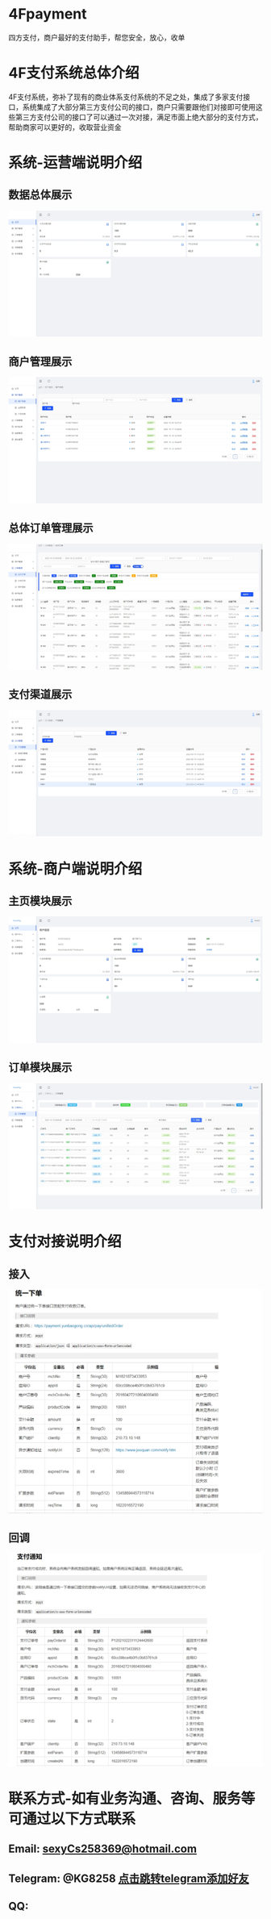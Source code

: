 # 4Fpayment
四方支付，商户最好的支付助手，帮您安全，放心，收单

# 4F支付系统总体介绍
4F支付系统，弥补了现有的商业体系支付系统的不足之处，集成了多家支付接口，系统集成了大部分第三方支付公司的接口，商户只需要跟他们对接即可使用这些第三方支付公司的接口了可以通过一次对接，满足市面上绝大部分的支付方式，帮助商家可以更好的，收取营业资金

# 系统-运营端说明介绍
## 数据总体展示
![img](https://raw.githubusercontent.com/lzkandlt/4Fpayment/main/mgr-stat.png)


## 商户管理展示
![img](https://raw.githubusercontent.com/lzkandlt/4Fpayment/main/mgr-merchant.png)


## 总体订单管理展示
![img](https://raw.githubusercontent.com/lzkandlt/4Fpayment/main/mgr-order.png)

## 支付渠道展示
![img](https://raw.githubusercontent.com/lzkandlt/4Fpayment/main/mgr-channel.png)

# 系统-商户端说明介绍
## 主页模块展示
![img](https://github.com/lzkandlt/4Fpayment/blob/main/02.png?raw=true)

## 订单模块展示
![img](https://github.com/lzkandlt/4Fpayment/blob/main/01.png?raw=true)

# 支付对接说明介绍

## 接入
![img](https://github.com/lzkandlt/4Fpayment/blob/main/interface-input.png?raw=true)
## 回调
![img](https://github.com/lzkandlt/4Fpayment/blob/main/interface-notify.png?raw=true)

# 联系方式-如有业务沟通、咨询、服务等 可通过以下方式联系

## Email: sexyCs258369@hotmail.com
## Telegram: @KG8258 [点击跳转telegram添加好友](https://t.me/KG8258)
## QQ:

